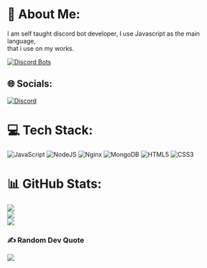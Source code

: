 # 💫 About Me:
I am self taught discord bot developer, I use Javascript as the main language,<br>that i use on my works.

[![Discord Bots](https://top.gg/api/widget/upvotes/1027886191791579176.svg)](https://top.gg/bot/1027886191791579176)

## 🌐 Socials:
[![Discord](https://img.shields.io/badge/Discord-%237289DA.svg?logo=discord&logoColor=white)](htttps://discord.gg/https://eiomibot.xyz/support) 

# 💻 Tech Stack:
![JavaScript](https://img.shields.io/badge/javascript-%23323330.svg?style=for-the-badge&logo=javascript&logoColor=%23F7DF1E) ![NodeJS](https://img.shields.io/badge/node.js-6DA55F?style=for-the-badge&logo=node.js&logoColor=white) ![Nginx](https://img.shields.io/badge/nginx-%23009639.svg?style=for-the-badge&logo=nginx&logoColor=white) ![MongoDB](https://img.shields.io/badge/MongoDB-%234ea94b.svg?style=for-the-badge&logo=mongodb&logoColor=white) ![HTML5](https://img.shields.io/badge/html5-%23E34F26.svg?style=for-the-badge&logo=html5&logoColor=white) ![CSS3](https://img.shields.io/badge/css3-%231572B6.svg?style=for-the-badge&logo=css3&logoColor=white)
# 📊 GitHub Stats:
![](https://github-readme-stats.vercel.app/api?username=ShyShx&theme=tokyonight&hide_border=false&include_all_commits=true&count_private=false)<br/>
![](https://github-readme-streak-stats.herokuapp.com/?user=ShyShx&theme=tokyonight&hide_border=false)<br/>
![](https://github-readme-stats.vercel.app/api/top-langs/?username=ShyShx&theme=tokyonight&hide_border=false&include_all_commits=true&count_private=false&layout=compact)

### ✍️ Random Dev Quote
![](https://quotes-github-readme.vercel.app/api?type=vetical&theme=radical)
